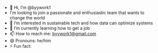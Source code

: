 - 👋 Hi, I’m @byywork1
- I'm looking to join a passionate and enthusiastic team that wants to change the world 
- 👀 I’m interested in sustainable tech and how data can optimize systems 
- 🌱 I’m currently learning how to get a job
- 📫 How to reach me: byywork1@gmail.com
- 😄 Pronouns: he/him
- ⚡ Fun fact: 

<!---
byywork1/byywork1 is a ✨ special ✨ repository because its `README.md` (this file) appears on your GitHub profile.
You can click the Preview link to take a look at your changes.
--->
